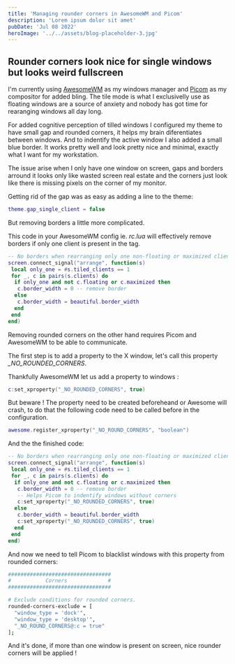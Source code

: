 ```yaml
---
title: 'Managing rounder corners in AwesomeWM and Picom'
description: 'Lorem ipsum dolor sit amet'
pubDate: 'Jul 08 2022'
heroImage: '../../assets/blog-placeholder-3.jpg'
---
```


## Rounder corners look nice for single windows but looks weird fullscreen

I'm currently using [AwesomeWM](https://awesomewm.org/) as my windows manager and [Picom](https://picom.app/) as my compositor for added bling.
The tile mode is what I exclusivelly use as floating windows are a source of anxiety and nobody has got time for rearanging windows all day long.

For added cognitive perception of tilled windows I configured my theme to have small gap and rounded corners, it helps my brain diferentiates between windows. And to indentify the active window I also added a small blue border. It works pretty well and look pretty nice and minimal, exactly what I want for my workstation.

The issue arise when I only have one window on screen, gaps and borders arround it looks only like wasted screen real estate and the corners just look like there is missing pixels on the corner of my monitor.

Getting rid of the gap was as easy as adding a line to the theme:

``` lua
theme.gap_single_client = false

```

But removing borders a little more complicated.

This code in your AwesomeWM config  ie. *rc.lua* will effectively remove borders if only one client is present in the tag.

``` lua
-- No borders when rearranging only one non-floating or maximized client
screen.connect_signal("arrange", function(s)
 local only_one = #s.tiled_clients == 1
 for _, c in pairs(s.clients) do
  if only_one and not c.floating or c.maximized then
   c.border_width = 0 -- remove border
  else
   c.border_width = beautiful.border_width
  end
 end
end)

```

Removing rounded corners on the other hand requires Picom and AwesomeWM to be able to communicate.

The first step is to add a property to the X window, let's call this property *_NO_ROUNDED_CORNERS*.

Thankfully AwesomeWM let us add a property to windows :

``` lua
c:set_xproperty("_NO_ROUNDED_CORNERS", true)
```

But beware ! The property need to be created beforeheand or Awesome will crash, to do that the following code need to be called before in the configuration.

``` lua
awesome.register_xproperty("_NO_ROUND_CORNERS", "boolean")
```

And the the finished code:

``` lua
-- No borders when rearranging only one non-floating or maximized client
screen.connect_signal("arrange", function(s)
 local only_one = #s.tiled_clients == 1
 for _, c in pairs(s.clients) do
  if only_one and not c.floating or c.maximized then
   c.border_width = 0 -- remove border
   -- Helps Picom to indentify windows without corners
   c:set_xproperty("_NO_ROUNDED_CORNERS", true) 
  else
   c.border_width = beautiful.border_width
   c:set_xproperty("_NO_ROUNDED_CORNERS", true)
  end
 end
end)

```

And now we need to tell Picom to blacklist windows with this property from rounded corners:

``` bash
#################################
#           Corners             #
#################################

# Exclude conditions for rounded corners.
rounded-corners-exclude = [
  "window_type = 'dock'",
  "window_type = 'desktop'",
  "_NO_ROUND_CORNERS@:c = true"
];
```

And it's done, if more than one window is present on screen, nice rounder corners will be applied !
